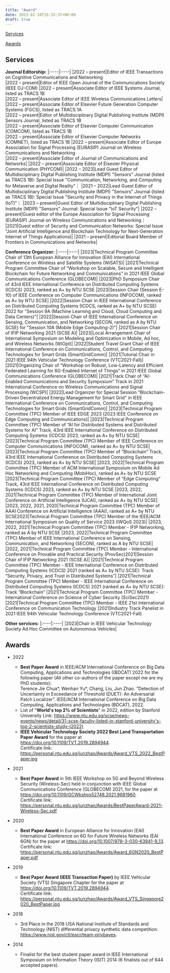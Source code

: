```yaml
---
title: "Award"
date: 2023-02-10T15:33:37+08:00
draft: true
---
```

[Services](#services)

[Awards](#awards)

## Services
**Journal Editorship:**
|:----|:----|
|2022 – present|Editor of IEEE Transactions on Cognitive Communications and Networking  
|2022 – present|Editor of IEEE Open Journal of the Communications Society (IEEE OJ-COM)
|2022 – present|Associate Editor of IEEE Systems Journal, listed as TRACS 1B  
|2022 – present|Associate Editor of IEEE Wireless Communications Letters|
|2022 – present|Associate Editor of Elsevier Future Generation Computer Systems (FGCS), listed as TRACS 1A  
|2022 – present|Editor of Multidisciplinary Digital Publishing Institute (MDPI) Sensors Journal, listed as TRACS 1B  
|2022 – present|Associate Editor of Elsevier Computer Communication (COMCOM), listed as TRACS 1B  
|2022 – present|Associate Editor of Elsevier Computer Networks (COMNET), listed as TRACS 1B
|2022 – present|Associate Editor of Europe Association for Signal Processing (EURASIP) Journal on Wireless Communications and Networking  
|2022 – present|Associate Editor of Journal of Communications and Networks|
|2022 – present|Associate Editor of Elsevier Physical Communication (PHYCOM)|
|2022 – 2023|Lead Guest Editor of Multidisciplinary Digital Publishing Institute (MDPI) "Sensors" Journal (listed as TRACS 1B): Special Issue "Communication, Networking, and Computing for Metaverse and Digital Reality"｜
|2021 – 2022|Lead Guest Editor of Multidisciplinary Digital Publishing Institute (MDPI) "Sensors" Journal (listed as TRACS 1B): Special Issue "Security and Privacy in the Internet of Things (IoT)"｜
|2023 – present|Guest Editor of Multidisciplinary Digital Publishing Institute (MDPI) "Sensors" Journal: Special Issue "IoT Security"|
|2022 – present|Guest editor of the Europe Association for Signal Processing (EURASIP) Journal on Wireless Communications and Networking｜
|2021|Guest editor of Security and Communication Networks: Special Issue “Joint Artificial Intelligence and Blockchain Technology for Next-Generation Internet of Things Applications)|
|2021 – present|Editorial Board Member of Frontiers in Communications and Networks|

<!-- &nbsp; -->

**Conference Organizer:**
|:----|:----|
|2023|Technical Program Committee Chair of 13th European Alliance for Innovation (EAI) International Conference on Wireless and Satellite Systems (WiSATS)|
|2021|Technical Program Committee Chair of “Workshop on Scalable, Secure and Intelligent Blockchain for Future Networking and Communications” in 2021 IEEE Global Communications Conference (GLOBECOM)|
|2023|PhD Symposium Chair of 43rd IEEE International Conference on Distributed Computing Systems (ICDCS) 2023, ranked as A+ by NTU SCSE
|2023|Session Chair (Session E-10) of IEEE Conference on Computer Communications (INFOCOM), ranked as A+ by NTU SCSE|
|2022|Session Chair in IEEE International Conference on Distributed Computing Systems (ICDCS, ranked as A+ by NTU SCSE) 2022 for "Session 9A (Machine Learning and Cloud, Cloud Computing and Data Centers)"|
|2022|Session Chair of IEEE International Conference on Sensing, Communication, and Networking (SECON, ranked as A by NTU SCSE) for "Session 10A (Mobile Edge Computing-2)"|
|2021|Session Chair of IFIP Networking 2021 (SCSE A)|
|2023|Local Arrangement Chair of International Symposium on Modeling and Optimization in Mobile, Ad hoc, and Wireless Networks (WiOpt)|
|2022|Student Travel Grant Chair of IEEE International Conference on Communications, Control, and Computing Technologies for Smart Grids (SmartGridComm)|
|2021|Tutorial Chair in 2021 IEEE 94th Vehicular Technology Conference (VTC2021-Fall)|
|2021|Organizing Chair of “Workshop on Robust, Low-Latency and Efficient Federated Learning for 6G-Enabled Internet of Things” in 2021 IEEE Global Communications Conference (GLOBECOM)|
|2021|Track Chair of “AI-Enabled Communications and Security Symposium” Track in 2021 International Conference on Wireless Communications and Signal Processing (WCSP)| 
|2022|Lead Organizer for Special Session "Blockchain-Driven Decentralized Energy Management for Smart Grid" in IEEE International Conference on Communications, Control, and Computing Technologies for Smart Grids (SmartGridComm)|
|2023|Technical Program Committee (TPC) Member of IEEE EDGE 2023 (2023 IEEE Conference on Edge Computing and Communications)|
|2023|Technical Program Committee (TPC) Member of “AI for Distributed Systems and Distributed Systems for AI” Track, 43rd IEEE International Conference on Distributed Computing Systems (ICDCS) 2023, ranked as A+ by NTU SCSE|
|2023|Technical Program Committee (TPC) Member of IEEE Conference on Computer Communications (INFOCOM), ranked as A+ by NTU SCSE|
|2023|Technical Program Committee (TPC) Member of “Blockchain” Track, 43rd IEEE International Conference on Distributed Computing Systems (ICDCS) 2023, ranked as A+ by NTU SCSE|
|2023, 2022|Technical Program Committee (TPC) Member of ACM International Symposium on Mobile Ad Hoc Networking and Computing (MobiHoc), ranked as A+ by NTU SCSE
|2023|Technical Program Committee (TPC) Member of “Edge Computing” Track, 43rd IEEE International Conference on Distributed Computing Systems (ICDCS) 2023, ranked as A+ by NTU SCSE
|2023, 2022, 2021|Technical Program Committee (TPC) Member of International Joint Conference on Artificial Intelligence (IJCAI), ranked as A+ by NTU SCSE|
|2023, 2022, 2021, 2020|Technical Program Committee (TPC) Member of AAAI Conference on Artificial Intelligence (AAAI), ranked as A+ by NTU SCSE2023|Technical Program Committee (TPC) Member of the IEEE/ACM International Symposium on Quality of Service 2023 (IWQoS 2023)|
|2023, 2022, 2021|Technical Program Committee (TPC) Member - IFIP Networking, ranked as A by NTU SCSE
|2023, 2022|Technical Program Committee (TPC) Member of IEEE International Conference on Sensing, Communication, and Networking (SECON), ranked as A by NTU SCSE|
|2022, 2021|Technical Program Committee (TPC) Member - International Conference on Provable and Practical Security (ProvSec)2021|Session Chair of IFIP Networking 2021 (SCSE A)|
|2021|Technical Program Committee (TPC) Member - IEEE International Conference on Distributed Computing Systems (ICDCS) 2021 (ranked as A+ by NTU SCSE): Track “Security, Privacy, and Trust in Distributed Systems”|
|2021|Technical Program Committee (TPC) Member - IEEE International Conference on Distributed Computing Systems (ICDCS) 2021 (ranked as A+ by NTU SCSE): Track “Blockchain”
|2021|Technical Program Committee (TPC) Member - International Conference on Science of Cyber Security (SciSec2021)
|2021|Technical Program Committee (TPC) Member - IEEE 21st International Conference on Communication Technology
|2021|Industry Track Panelist in 2021 IEEE 94th Vehicular Technology Conference (VTC2021-Fall)
 

<!-- &nbsp; -->

**Other services:**
|:----|:----|
|2023|Chair in IEEE Vehicular Technology Society Ad Hoc Committee on Autonomous Vehicles|

## Awards
- 2022
	+	**Best Paper Award** in IEEE/ACM International Conference on Big Data Computing, Applications and Technologies ((BDCAT) 2022 for the following paper (All other co-authors of the paper except me are my PhD students):  
	Terence Jie Chua*, Wenhan Yu*, Chang, Liu, Jun Zhao. “Detection of Uncertainty in Exceedance of Threshold (DUET): An Adversarial Patch Localizer”. IEEE/ACM International Conference on Big Data Computing, Applications and Technologies (BDCAT), 2022.
	+ List of "**World's top 2% of Scientists**" in 2022, edition by Stanford University 
	Link: https://www.ntu.edu.sg/scse/news-events/news/detail/31-scse-faculty-listed-in-stanford-university's-top-2-scientists-study-(2022)  
	+ **IEEE Vehicular Technology Society 2022 Best Land Transportation Paper Award** for the paper at https://doi.org/10.1109/TVT.2019.2894944.  
	Certificate link: https://personal.ntu.edu.sg/junzhao/Awards/Award_VTS_2022_BestPaper.jpg

- 2021
	+ **Best Paper Award** in 5th IEEE Workshop on 5G and Beyond Wireless Security (Wireless-Sec) held in conjunction with IEEE Global Communications Conference (GLOBECOM) 2021, for the paper at https://doi.org/10.1109/GCWkshps52748.2021.9681960.   
	Certificate link: https://personal.ntu.edu.sg/junzhao/Awards/BestPaperAward-2021-Wireless-Sec.pdf  

- 2020
	+ **Best Paper Award** in European Alliance for Innovation (EAI) International Conference on 6G for Future Wireless Networks (EAI 6GN) for the paper at https://doi.org/10.1007/978-3-030-63941-9_13.  
	Certificate link: https://personal.ntu.edu.sg/junzhao/Awards/Award_6GN2020_BestPaper.pdf 

- 2019
	+ **Best Paper Award (IEEE Transaction Paper)** by IEEE Vehicular Society (VTS) Singapore Chapter for the paper at https://doi.org/10.1109/TVT.2019.2894944.  
	Certificate link: https://personal.ntu.edu.sg/junzhao/Awards/Award_VTS_Singapore2020_BestPaper.jpg  

- 2018
	+ 3rd Place in the 2018 USA National Institute of Standards and Technology (NIST) differential privacy synthetic data competition: https://www.nist.gov/ctl/pscr/team-privbayes.

- 2014
	+ Finalist for the best student paper award in IEEE International Symposium on Information Theory (ISIT) 2014 (6 finalists out of 644 accepted papers).